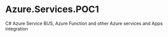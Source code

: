 # Azure.Services.POC1
C# Azure Service BUS, Azure Function and other Azure services and Apps integration
